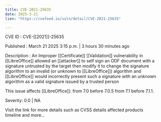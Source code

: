 ```yaml
---
title: CVE-2021-25635
date: 2025-3-21
lien: "https://cvefeed.io/vuln/detail/CVE-2021-25635"

---
```


CVE ID : CVE-[[2021]]-25635

Published :  March 21
2025
3:15 p.m. | 3 hours
30 minutes ago

Description : An Improper [[Certificate]] [[Validation]] vulnerability in   [[LibreOffice]] allowed 
an [[attacker]] to self sign an ODF document
with a signature untrusted by 
the target
then modify it to change the signature algorithm to an 
invalid (or unknown to   [[LibreOffice]]) algorithm and   [[LibreOffice]] would incorrectly present such a signature with an unknown algorithm as a 
valid signature issued by a trusted person


This issue affects   [[LibreOffice]]: from 7.0 before 7.0.5
from 7.1 before 7.1.1.

Severity: 0.0 | NA

Visit the link for more details
such as CVSS details
affected products
timeline
and more...
